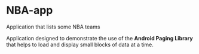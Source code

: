 # NBA-app
Application that lists some NBA teams

Application designed to demonstrate the use of the **Android Paging Library** that helps to load and display small blocks of data at a time.
